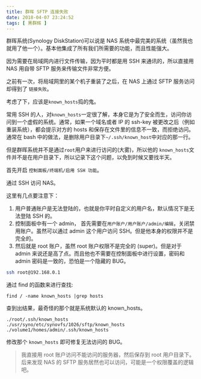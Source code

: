 ```yaml
---
title: 群晖 SFTP 连接失败
date: 2018-04-07 23:24:52
tags: [ 黑群辉 ]
---
```


群晖系统(Synology DiskStation)可以说是 NAS 系统中最完美的系统（虽然我也就用了他一个）。基本他集成了所有我们所需要的功能，而且性能强大。



因为需要在局域网内进行文件传输，因为平时都是用 SSH 来通讯的，所以直接用 NAS 用自带 SFTP 服务来传输文件非常方便。

之前有一次，将局域网里的某个机子重装了之后，在 NAS 上通过 SFTP 服务访问却得到了 `链接失败`。



考虑了下，应该是`known_hosts`捣的鬼。



常用 SSH 的人，对`known_hosts`一定很了解，本身它是为了安全而生，访问你访问到一个虚假的系统。通常，如果一个域名或者 IP 的 ssh-key 被更改之后（例如重装系统），都会提示对方的 hosts 和保存在文件里的信息不一致，而拒绝访问。通常在 bash 中的做法，是删除用户目录下`~/.ssh/known_host`中对应的那一行。



但是群晖系统并不是通过`root`用户来进行访问的(大雾)，所以他的 `known_hosts`文件并不是在用户目录下，所以记录下这个问题，以免到时候又要找半天。



首先开启 `控制面板/终端机/启用 SSH 功能`。



通过 SSH 访问 NAS。



这里有几点要注意下：

1. 用户普通账户是无法登陆的，也就是你平时自定义的用户名，默认情况下是无法登陆 SSH 的。
2. 控制面板中有一个 admin， 首先需要在`用户账户/用户账户/admin/编辑`，关闭禁用账户。虽然可以通过 admin 这个用户访问 SSH。但是他本身的权限并不是完全的。
3. 然后就是 root 账户，虽然 root 账户权限不是完全的 (super)。但是对于 admin 来说还是高了点。而且他也不需要在控制面板中进行设置，密码和 admin 密码是一致的，恐怕是一个隐藏的 BUG。



```sh
ssh root@192.168.0.1
```

通过 find 的函数来进行查找:

```
find / -name known_hosts |grep hosts
```

查到出结果，最奇怪的那个就是系统默认的 known_hosts。

```
./root/.ssh/known_hosts
./usr/syno/etc/synovfs/1026/sftp/known_hosts
./volume1/homes/admin/.ssh/known_hosts
```

修改那个 `known_hosts` 即可修复无法访问的 BUG。

> 我直接用 root 账户访问不能访问的服务器，然后保存到 root 用户目录下。后来发现 NAS 的 SFTP 服务居然也可以访问，可能是一个权限覆盖的逻辑吧。